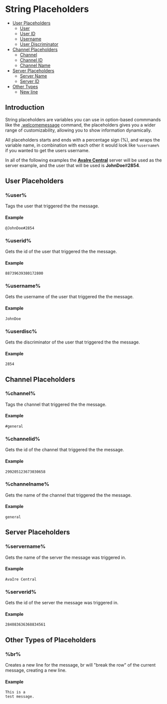 # String Placeholders

- [User Placeholders](#user-placeholders)
    - [User](#user)
    - [User ID](#userid)
    - [Username](#username)
    - [User Discriminator](#userdisc)
- [Channel Placeholders](#channel-placeholders)
    - [Channel](#channel)
    - [Channel ID](#channelid)
    - [Channel Name](#channelname)
- [Server Placeholders](#server-placeholders)
    - [Server Name](#servername)
    - [Server ID](#serverid)
- [Other Types](#other-types-placeholders)
    - [New line](#new-line)

<a name="introduction"></a>
## Introduction

String placeholders are variables you can use in option-based commmands like the [.welcomemessage](/docs/{{version}}/commands#welcome-message) command, the placeholders gives you a wider range of customizability, allowing you to show information dynamically.

All placeholders starts and ends with a percentage sign (%), and wraps the variable name, in combination with each other it would look like `%username%` if you wanted to get the users username.

In all of the following examples the **[AvaIre Central](https://discord.gg/gt2FWER)** server will be used as the server example, and the user that will be used is **JohnDoe**#**2854**.

<a name="user-placeholders"></a>
## User Placeholders

<a name="user"></a>
### %user%

Tags the user that triggered the the message.

#### Example

    @JohnDoe#2854

<a name="userid"></a>
### %userid%

Gets the id of the user that triggered the the message.

#### Example

    88739639380172800

<a name="username"></a>
### %username%

Gets the username of the user that triggered the the message.

#### Example

    JohnDoe

<a name="userdisc"></a>
### %userdisc%

Gets the discriminator of the user that triggered the the message.

#### Example

    2854

<a name="channel-placeholders"></a>
## Channel Placeholders

<a name="channel"></a>
### %channel%

Tags the channel that triggered the the message.

#### Example

    #general

<a name="channelid"></a>
### %channelid%

Gets the id of the channel that triggered the the message.

#### Example

    299205123673030658

<a name="channelname"></a>
### %channelname%

Gets the name of the channel that triggered the the message.

#### Example

    general

<a name="server-placeholders"></a>
## Server Placeholders

<a name="servername"></a>
### %servername%

Gets the name of the server the message was triggered in.

#### Example

    AvaIre Central

<a name="serverid"></a>
### %serverid%

Gets the id of the server the message was triggered in.

#### Example

    284083636368834561

<a name="other-types-placeholders"></a>
## Other Types of Placeholders

<a name="new-line"></a>
### %br%

Creates a new line for the message, br will "break the row" of the current message, creating a new line.

#### Example

    This is a
    test message.